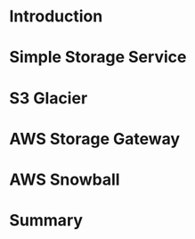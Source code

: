 # Introduction
# Simple Storage Service
# S3 Glacier
# AWS Storage Gateway
# AWS Snowball
# Summary
